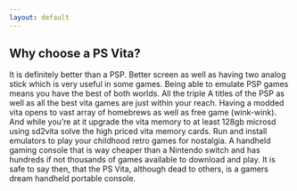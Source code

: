 ```yaml
---
layout: default
---
```

## Why choose a PS Vita?
It is definitely better than a PSP. Better screen as well as having two analog stick which is very useful in some games. Being able to emulate PSP games means you have the best of both worlds. All the triple A titles of the PSP as well as all the best vita games are just within your reach. Having a modded vita opens to vast array of homebrews as well as free game (wink-wink). And while you’re at it upgrade the vita memory to at least 128gb microsd using sd2vita solve the high priced vita memory cards. Run and install emulators to play your childhood retro games for nostalgia. A handheld gaming console that is way cheaper than a Nintendo switch and has hundreds if not thousands of games available to download and play. It is safe to say then, that the PS Vita, although dead to others, is a gamers dream handheld portable console.


